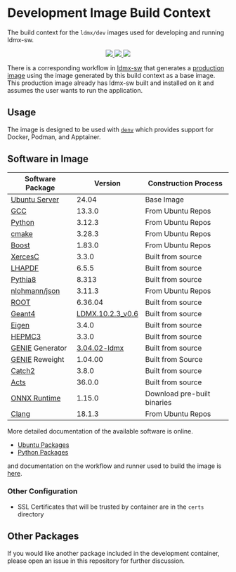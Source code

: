 <!-- 
DEVELOPER NOTICE

Since this file is not in docs/src but we still copy it there for creating the website,
we need to have all links in this file be the full link to the website so that the
website works properly.

Instead of
    [my link](docs/src/page.md)
Do
    [my link](https://ldmx-software.github.io/dev-build-context/page.html)
-->

# Development Image Build Context
The build context for the `ldmx/dev` images used for developing and running ldmx-sw.

<p align="center">
    <a href="http://perso.crans.org/besson/LICENSE.html" alt="GPLv3 license">
        <img src="https://img.shields.io/badge/License-GPLv3-blue.svg" />
    </a>
    <a href="https://github.com/LDMX-Software/dev-build-context/actions/workflows/ci.yml" alt="Actions">
        <img src="https://github.com/LDMX-Software/dev-build-context/actions/workflows/ci.yml/badge.svg" />
    </a>
    <a href="https://hub.docker.com/r/ldmx/dev" alt="DockerHub">
        <img src="https://img.shields.io/github/v/release/LDMX-Software/dev-build-context" />
    </a>
</p>

There is a corresponding workflow in [ldmx-sw](https://github.com/LDMX-Software/ldmx-sw) that generates a [production image](https://hub.docker.com/r/ldmx/pro) using the image generated by this build context as a base image.
This production image already has ldmx-sw built and installed on it and assumes the user wants to run the application.

## Usage
The image is designed to be used with [`denv`](https://tomeichlersmith.github.io/denv/)
which provides support for Docker, Podman, and Apptainer.

## Software in Image

Software Package | Version | Construction Process
---|---|---
[Ubuntu Server](https://ubuntu.com/) | 24.04 | Base Image
[GCC](https://gcc.gnu.org/) | 13.3.0 | From Ubuntu Repos
[Python](https://www.python.org/) | 3.12.3 | From Ubuntu Repos
[cmake](https://cmake.org/) | 3.28.3 | From Ubuntu Repos
[Boost](https://www.boost.org/doc/libs/1_83_0/) | 1.83.0 | From Ubuntu Repos
[XercesC](http://xerces.apache.org/xerces-c/) | 3.3.0 | Built from source
[LHAPDF](https://www.lhapdf.org/) | 6.5.5 | Built from source
[Pythia8](https://pythia.org/) | 8.313 | Built from source
[nlohmann/json](https://json.nlohmann.me/) | 3.11.3 | From Ubuntu Repos
[ROOT](https://root.cern.ch/) | 6.36.04 | Built from source
[Geant4](https://geant4.web.cern.ch/) | [LDMX.10.2.3\_v0.6](https://github.com/LDMX-Software/geant4/tree/LDMX.10.2.3_v0.6) | Built from source
[Eigen](https://eigen.tuxfamily.org/index.php?title=Main_Page) | 3.4.0 | Built from source
[HEPMC3](https://hepmc.web.cern.ch) | 3.3.0 | Built from source
[GENIE](http://www.genie-mc.org/) Generator | [3.04.02-ldmx](https://github.com/wesketchum/Generator/releases/tag/R-3_04_02-ldmx) | Built from source
[GENIE](http://www.genie-mc.org/) Reweight | 1.04.00 | Built from Source
[Catch2](https://github.com/catchorg/Catch2) | 3.8.0 | Built from source
[Acts](https://acts.readthedocs.io/en/v36.0.0/) | 36.0.0 | Built from source
[ONNX Runtime](https://github.com/microsoft/onnxruntime) | 1.15.0 | Download pre-built binaries
[Clang](https://clang.llvm.org/) | 18.1.3 | From Ubuntu Repos

More detailed documentation of the available software is online.
- [Ubuntu Packages](https://ldmx-software.github.io/dev-build-context/ubuntu-packages.html)
- [Python Packages](https://ldmx-software.github.io/dev-build-context/python-packages.html)

and documentation on the workflow and runner used to build the image is
[here](https://ldmx-software.github.io/dev-build-context/runner.html).

### Other Configuration
- SSL Certificates that will be trusted by container are in the `certs` directory

## Other Packages
If you would like another package included in the development container, please open an issue in this repository for further discussion.

